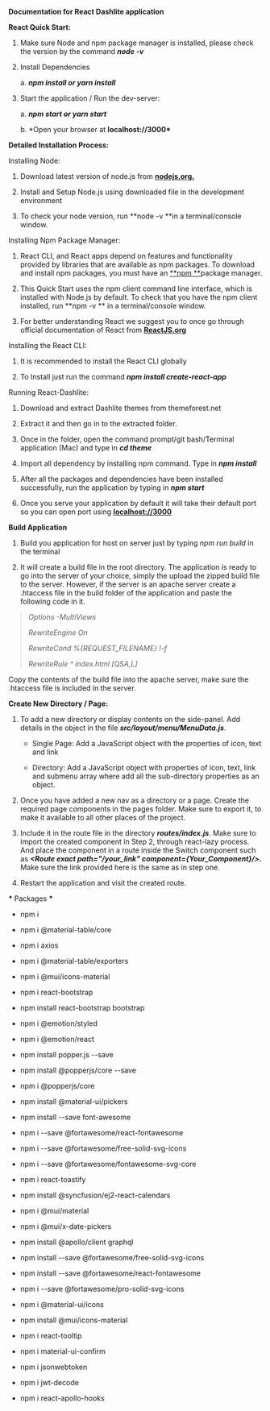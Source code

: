 **Documentation for React Dashlite application**

**React Quick Start:**

1.  Make sure Node and npm package manager is installed, please check
    the version by the command **_node -v_**

2.  Install Dependencies

    a. **_npm install or yarn install_**

3.  Start the application / Run the dev-server:

    a. **_npm start or yarn start_**

    b. \*Open your browser at **localhost://3000\***

**Detailed Installation Process:**

Installing Node:

1.  Download latest version of node.js
    from [**nodejs.org.**](https://nodejs.org/)

2.  Install and Setup Node.js using downloaded file in the development
    environment

3.  To check your node version, run **node -v **in a terminal/console
    window.

Installing Npm Package Manager:

1.  React CLI, and React apps depend on features and functionality
    provided by libraries that are available as npm packages. To
    download and install npm packages, you must have
    an [**npm **](https://www.npmjs.com/)package manager.

2.  This Quick Start uses the npm client command line interface, which
    is installed with Node.js by default. To check that you have the npm
    client installed, run **npm -v ** in a terminal/console window.

3.  For better understanding React we suggest you to once go through
    official documentation of React
    from [**ReactJS.org**](https://reactjs.org/docs/getting-started.html)

Installing the React CLI:

1.  It is recommended to install the React CLI globally

2.  To Install just run the command **_npm install create-react-app_**

Running React-Dashlite:

1.  Download and extract Dashlite themes from themeforest.net

2.  Extract it and then go in to the extracted folder.

3.  Once in the folder, open the command prompt/git bash/Terminal
    application (Mac) and type in **_cd theme_**

4.  Import all dependency by installing npm command. Type in **_npm
    install_**

5.  After all the packages and dependencies have been installed
    successfully, run the application by typing in **_npm start_**

6.  Once you serve your application by default it will take their
    default port so you can open port
    using [**localhost://3000**](<javascript:void(0)>)

**Build Application**

1.  Build you application for host on server just by typing _npm run
    build_ in the terminal

2.  It will create a build file in the root directory. The application
    is ready to go into the server of your choice, simply the upload the
    zipped build file to the server. However, if the server is an apache
    server create a .htaccess file in the build folder of the
    application and paste the following code in it.

> _Options -MultiViews_
>
> _RewriteEngine On_
>
> _RewriteCond %{REQUEST_FILENAME} !-f_
>
> _RewriteRule \^ index.html \[QSA,L\]_

Copy the contents of the build file into the apache server, make sure
the .htaccess file is included in the server.

**Create New Directory / Page:**

1.  To add a new directory or display contents on the side-panel. Add
    details in the object in the file **_src/layout/menu/MenuData.js_**.

    - Single Page: Add a JavaScript object with the properties of
      icon, text and link

    - Directory: Add a JavaScript object with properties of icon,
      text, link and submenu array where add all the sub-directory
      properties as an object.

2.  Once you have added a new nav as a directory or a page. Create the
    required page components in the pages folder. Make sure to export
    it, to make it available to all other places of the project.

3.  Include it in the route file in the directory **_routes/index.js_**.
    Make sure to import the created component in Step 2, through
    react-lazy process. And place the component in a route inside the
    Switch component such as **_\<Route exact path="/your_link"
    component={Your_Component}/\>._** Make sure the link provided here
    is the same as in step one.

4.  Restart the application and visit the created route.

**\*** Packages **\***

- npm i

- npm i @material-table/core

- npm i axios

- npm i @material-table/exporters

- npm i @mui/icons-material

- npm i react-bootstrap

- npm install react-bootstrap bootstrap

- npm i @emotion/styled

- npm i @emotion/react

- npm install popper.js --save

- npm install @popperjs/core --save

- npm i @popperjs/core

- npm install @material-ui/pickers

- npm install --save font-awesome

- npm i --save @fortawesome/react-fontawesome

- npm i --save @fortawesome/free-solid-svg-icons

- npm i --save @fortawesome/fontawesome-svg-core

- npm i react-toastify

- npm install @syncfusion/ej2-react-calendars

- npm i @mui/material

- npm i @mui/x-date-pickers

- npm install @apollo/client graphql

- npm install --save @fortawesome/free-solid-svg-icons

- npm install --save @fortawesome/react-fontawesome

- npm i --save @fortawesome/pro-solid-svg-icons

- npm i @material-ui/icons

- npm install @mui/icons-material

- npm i react-tooltip

- npm i material-ui-confirm

- npm i jsonwebtoken

- npm i jwt-decode

- npm i react-apollo-hooks
